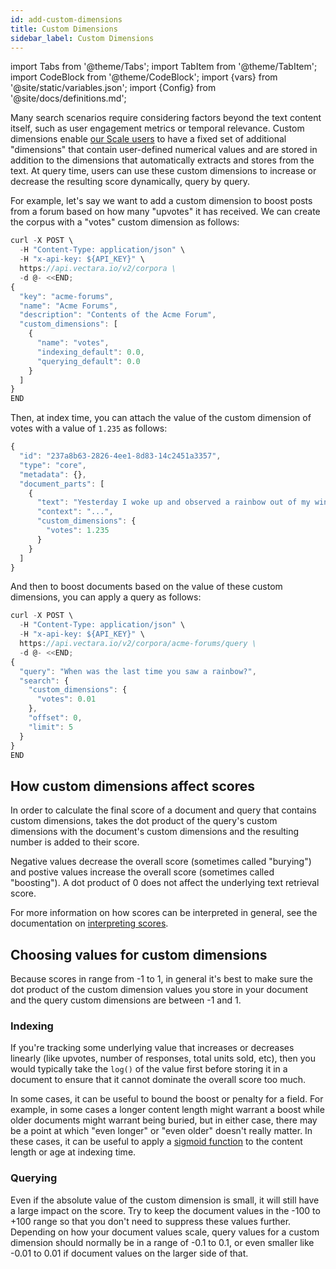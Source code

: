 ```yaml
---
id: add-custom-dimensions
title: Custom Dimensions
sidebar_label: Custom Dimensions
---
```


import Tabs from '@theme/Tabs';
import TabItem from '@theme/TabItem';
import CodeBlock from '@theme/CodeBlock';
import {vars} from '@site/static/variables.json';
import {Config} from '@site/docs/definitions.md';

Many search scenarios require considering factors beyond the text content 
itself, such as user engagement metrics or temporal relevance. Custom 
dimensions enable [our Scale users](https://vectara.com/pricing/) to have a fixed set of additional 
"dimensions" that contain user-defined numerical values and are stored in 
addition to the dimensions that <Config v="names.product"/> automatically 
extracts and stores from the text. At query time, users can use these custom 
dimensions to increase or decrease the resulting score dynamically, query by 
query.

For example, let's say we want to add a custom dimension to boost posts from a
forum based on how many "upvotes" it has received.  We can create the corpus
with a "votes" custom dimension as follows:

```js
curl -X POST \
  -H "Content-Type: application/json" \
  -H "x-api-key: ${API_KEY}" \
  https://api.vectara.io/v2/corpora \
  -d @- <<END;
{
  "key": "acme-forums",
  "name": "Acme Forums",
  "description": "Contents of the Acme Forum",
  "custom_dimensions": [
    {
      "name": "votes",
      "indexing_default": 0.0,
      "querying_default": 0.0
    }
  ]
}
END
```

Then, at index time, you can attach the value of the custom dimension of 
votes with a value of `1.235` as follows:
```js
{
  "id": "237a8b63-2826-4ee1-8d83-14c2451a3357",
  "type": "core",
  "metadata": {},
  "document_parts": [
    {
      "text": "Yesterday I woke up and observed a rainbow out of my window.",
      "context": "...",
      "custom_dimensions": {
        "votes": 1.235
      }
    }
  ]
}
```

And then to boost documents based on the value of these custom dimensions, you
can apply a query as follows:

```js
curl -X POST \
  -H "Content-Type: application/json" \
  -H "x-api-key: ${API_KEY}" \
  https://api.vectara.io/v2/corpora/acme-forums/query \
  -d @- <<END;
{
  "query": "When was the last time you saw a rainbow?",
  "search": {
    "custom_dimensions": {
      "votes": 0.01
    },
    "offset": 0,
    "limit": 5
  }
}
END
```

## How custom dimensions affect scores

In order to calculate the final score of a document and query that contains
custom dimensions, <Config v="names.product"/> takes the dot product of the
query's custom dimensions with the document's custom dimensions and the resulting
number is added to their score.

Negative values decrease the overall score (sometimes called "burying") and
postive values increase the overall score (sometimes called "boosting").  A dot
product of 0 does not affect the underlying text retrieval score.

For more information on how scores can be interpreted in general, see the
documentation on [interpreting scores](/docs/api-reference/search-apis/interpreting-responses/interpreting-scores).

## Choosing values for custom dimensions

Because scores in <Config v="names.product"/> range from -1 to 1, in general
it's best to make sure the dot product of the custom dimension values you store
in your document and the query custom dimensions are between -1 and 1.  

### Indexing

If you're tracking some underlying value that increases or decreases linearly
(like upvotes, number of responses, total units sold, etc), then you would
typically take the `log()` of the value first before storing it in a document to
ensure that it cannot dominate the overall score too much.

In some cases, it can be useful to bound the boost or penalty for a field.  For
example, in some cases a longer content length might warrant a boost while older
documents might warrant being buried, but in either case, there may be a point
at which "even longer" or "even older" doesn't really matter.  In these cases,
it can be useful to apply a [sigmoid function](https://en.wikipedia.org/wiki/Sigmoid_function)
to the content length or age at indexing time.

### Querying

Even if the absolute value of the custom dimension is small, it will still have
a large impact on the score.  Try to keep the document values in the -100 to +100
range so that you don't need to suppress these values further.  Depending on how
your document values scale, query values for a custom dimension should
normally be in a range of -0.1 to 0.1, or even smaller like -0.01 to 0.01 if
document values on the larger side of that. 